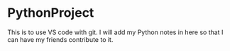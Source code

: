 # PythonProject
This is to use VS code with git.
I will add my Python notes in here so that I can have my friends contribute to it.
